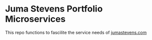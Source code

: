 # Juma Stevens Portfolio Microservices
This repo functions to fascilite the service needs of [jumastevens.com](https://jumastevens.com)
